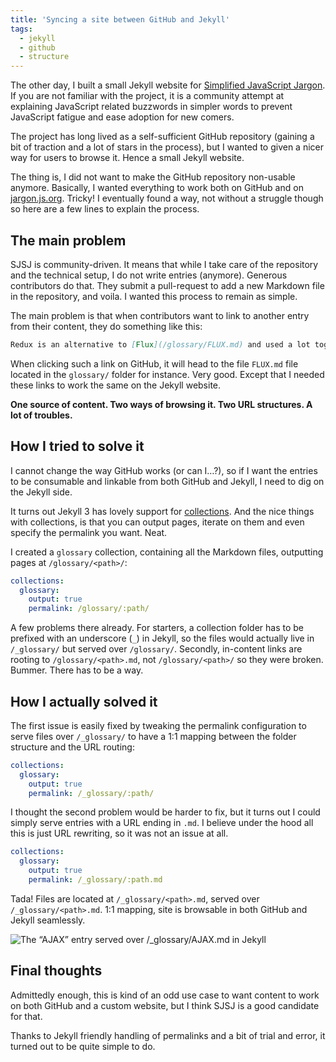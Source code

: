 ```yaml
---
title: 'Syncing a site between GitHub and Jekyll'
tags:
  - jekyll
  - github
  - structure
---
```


The other day, I built a small Jekyll website for [Simplified JavaScript Jargon](https://jargon.js.org). If you are not familiar with the project, it is a community attempt at explaining JavaScript related buzzwords in simpler words to prevent JavaScript fatigue and ease adoption for new comers.

The project has long lived as a self-sufficient GitHub repository (gaining a bit of traction and a lot of stars in the process), but I wanted to given a nicer way for users to browse it. Hence a small Jekyll website.

The thing is, I did not want to make the GitHub repository non-usable anymore. Basically, I wanted everything to work both on GitHub and on [jargon.js.org](https://jargon.js.org). Tricky! I eventually found a way, not without a struggle though so here are a few lines to explain the process.

## The main problem

SJSJ is community-driven. It means that while I take care of the repository and the technical setup, I do not write entries (anymore). Generous contributors do that. They submit a pull-request to add a new Markdown file in the repository, and voila. I wanted this process to remain as simple.

The main problem is that when contributors want to link to another entry from their content, they do something like this:

```markdown
Redux is an alternative to [Flux](/glossary/FLUX.md) and used a lot together with [React](/glossary/REACT.md), but you can use it with any other view library.
```

When clicking such a link on GitHub, it will head to the file `FLUX.md` file located in the `glossary/` folder for instance. Very good. Except that I needed these links to work the same on the Jekyll website.

**One source of content. Two ways of browsing it. Two URL structures. A lot of troubles.**

## How I tried to solve it

I cannot change the way GitHub works (or can I…?), so if I want the entries to be consumable and linkable from both GitHub and Jekyll, I need to dig on the Jekyll side.

It turns out Jekyll 3 has lovely support for [collections](https://jekyllrb.com/docs/collections/). And the nice things with collections, is that you can output pages, iterate on them and even specify the permalink you want. Neat.

I created a `glossary` collection, containing all the Markdown files, outputting pages at `/glossary/<path>/`:

```yaml
collections:
  glossary:
    output: true
    permalink: /glossary/:path/
```

A few problems there already. For starters, a collection folder has to be prefixed with an underscore (`_`) in Jekyll, so the files would actually live in `/_glossary/` but served over `/glossary/`. Secondly, in-content links are rooting to `/glossary/<path>.md`, not `/glossary/<path>/` so they were broken. Bummer. There has to be a way.

## How I actually solved it

The first issue is easily fixed by tweaking the permalink configuration to serve files over `/_glossary/` to have a 1:1 mapping between the folder structure and the URL routing:

```yaml
collections:
  glossary:
    output: true
    permalink: /_glossary/:path/
```

I thought the second problem would be harder to fix, but it turns out I could simply serve entries with a URL ending in `.md`. I believe under the hood all this is just URL rewriting, so it was not an issue at all.

```yaml
collections:
  glossary:
    output: true
    permalink: /_glossary/:path.md
```

Tada! Files are located at `/_glossary/<path>.md`, served over `/_glossary/<path>.md`. 1:1 mapping, site is browsable in both GitHub and Jekyll seamlessly.

![The “AJAX” entry served over /_glossary/AJAX.md in Jekyll](https://i.imgur.com/HVuKEOr.png)

## Final thoughts

Admittedly enough, this is kind of an odd use case to want content to work on both GitHub and a custom website, but I think SJSJ is a good candidate for that.

Thanks to Jekyll friendly handling of permalinks and a bit of trial and error, it turned out to be quite simple to do.
